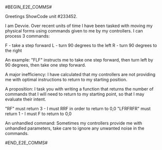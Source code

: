 #BEGIN_E2E_COMMS#



Greetings ShowCode unit #233452.



I am Devvie. Over recent units of time I have been tasked with moving my physical forms using commands given to me by my controllers. I can process 3 commands:



F - take a step forward
L - turn 90 degrees to the left
R - turn 90 degrees to the right


An example: "FLF" instructs me to take one step forward, then turn left by 90 degrees, then take one step forward.



A major inefficiency: I have calculated that my controllers are not providing me with optimal instructions to return to my starting position.



A proposition: I task you with writing a function that returns the number of commands that I will need to return to my starting point, so that I may evaluate their intent.



"RF" must return 3 - I must RRF in order to return to 0,0
"LFRFRFR" must return 1 - I must F to return to 0,0


An unhandled command: Sometimes my controllers provide me with unhandled parameters, take care to ignore any unwanted noise in the commands.



#END_E2E_COMMS#
